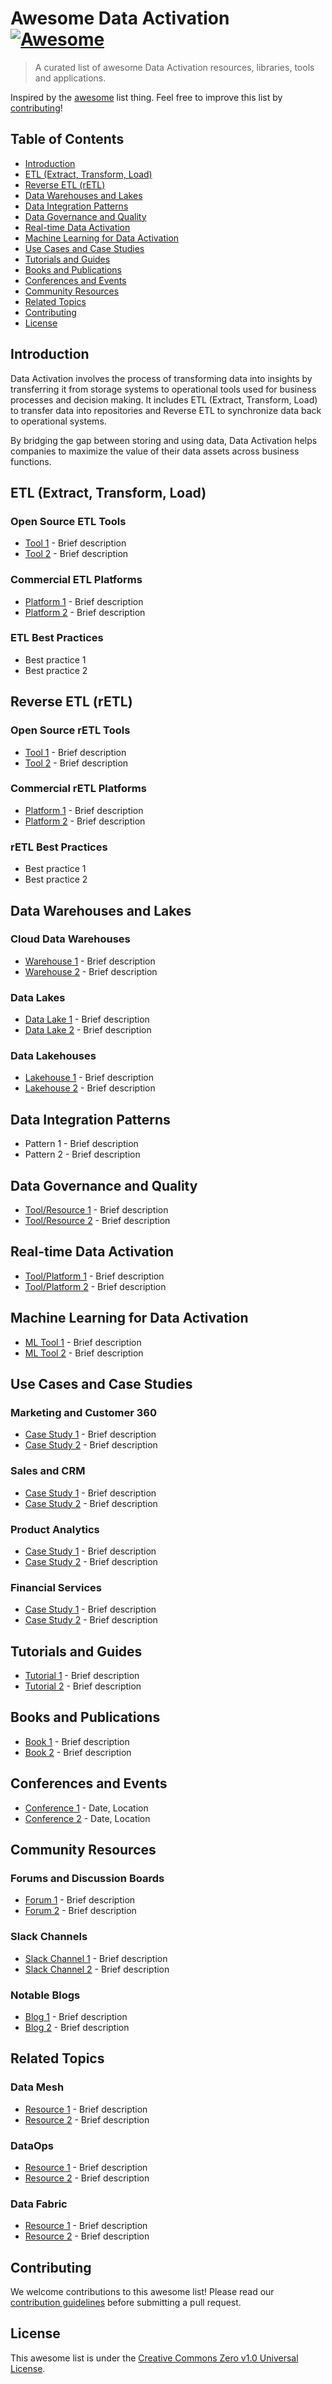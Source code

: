 # Awesome Data Activation [![Awesome](https://awesome.re/badge.svg)](https://awesome.re)

> A curated list of awesome Data Activation resources, libraries, tools and applications.

Inspired by the [awesome](https://github.com/sindresorhus/awesome) list thing. Feel free to improve this list by [contributing](CONTRIBUTING.md)!

## Table of Contents

- [Introduction](#introduction)
- [ETL (Extract, Transform, Load)](#etl-extract-transform-load)
- [Reverse ETL (rETL)](#reverse-etl-retl)
- [Data Warehouses and Lakes](#data-warehouses-and-lakes)
- [Data Integration Patterns](#data-integration-patterns)
- [Data Governance and Quality](#data-governance-and-quality)
- [Real-time Data Activation](#real-time-data-activation)
- [Machine Learning for Data Activation](#machine-learning-for-data-activation)
- [Use Cases and Case Studies](#use-cases-and-case-studies)
- [Tutorials and Guides](#tutorials-and-guides)
- [Books and Publications](#books-and-publications)
- [Conferences and Events](#conferences-and-events)
- [Community Resources](#community-resources)
- [Related Topics](#related-topics)
- [Contributing](#contributing)
- [License](#license)

## Introduction

Data Activation involves the process of transforming data into insights by transferring it from storage systems to operational tools used for business processes and decision making. It includes ETL (Extract, Transform, Load) to transfer data into repositories and Reverse ETL to synchronize data back to operational systems.

By bridging the gap between storing and using data, Data Activation helps companies to maximize the value of their data assets across business functions.

## ETL (Extract, Transform, Load)

### Open Source ETL Tools

- [Tool 1](link) - Brief description
- [Tool 2](link) - Brief description

### Commercial ETL Platforms

- [Platform 1](link) - Brief description
- [Platform 2](link) - Brief description

### ETL Best Practices

- Best practice 1
- Best practice 2

## Reverse ETL (rETL)

### Open Source rETL Tools

- [Tool 1](link) - Brief description
- [Tool 2](link) - Brief description

### Commercial rETL Platforms

- [Platform 1](link) - Brief description
- [Platform 2](link) - Brief description

### rETL Best Practices

- Best practice 1
- Best practice 2

## Data Warehouses and Lakes

### Cloud Data Warehouses

- [Warehouse 1](link) - Brief description
- [Warehouse 2](link) - Brief description

### Data Lakes

- [Data Lake 1](link) - Brief description
- [Data Lake 2](link) - Brief description

### Data Lakehouses

- [Lakehouse 1](link) - Brief description
- [Lakehouse 2](link) - Brief description

## Data Integration Patterns

- Pattern 1 - Brief description
- Pattern 2 - Brief description

## Data Governance and Quality

- [Tool/Resource 1](link) - Brief description
- [Tool/Resource 2](link) - Brief description

## Real-time Data Activation

- [Tool/Platform 1](link) - Brief description
- [Tool/Platform 2](link) - Brief description

## Machine Learning for Data Activation

- [ML Tool 1](link) - Brief description
- [ML Tool 2](link) - Brief description

## Use Cases and Case Studies

### Marketing and Customer 360

- [Case Study 1](link) - Brief description
- [Case Study 2](link) - Brief description

### Sales and CRM

- [Case Study 1](link) - Brief description
- [Case Study 2](link) - Brief description

### Product Analytics

- [Case Study 1](link) - Brief description
- [Case Study 2](link) - Brief description

### Financial Services

- [Case Study 1](link) - Brief description
- [Case Study 2](link) - Brief description

## Tutorials and Guides

- [Tutorial 1](link) - Brief description
- [Tutorial 2](link) - Brief description

## Books and Publications

- [Book 1](link) - Brief description
- [Book 2](link) - Brief description

## Conferences and Events

- [Conference 1](link) - Date, Location
- [Conference 2](link) - Date, Location

## Community Resources

### Forums and Discussion Boards

- [Forum 1](link) - Brief description
- [Forum 2](link) - Brief description

### Slack Channels

- [Slack Channel 1](link) - Brief description
- [Slack Channel 2](link) - Brief description

### Notable Blogs

- [Blog 1](link) - Brief description
- [Blog 2](link) - Brief description

## Related Topics

### Data Mesh

- [Resource 1](link) - Brief description
- [Resource 2](link) - Brief description

### DataOps

- [Resource 1](link) - Brief description
- [Resource 2](link) - Brief description

### Data Fabric

- [Resource 1](link) - Brief description
- [Resource 2](link) - Brief description

## Contributing

We welcome contributions to this awesome list! Please read our [contribution guidelines](CONTRIBUTING.md) before submitting a pull request.

## License

This awesome list is under the [Creative Commons Zero v1.0 Universal License](LICENSE).
